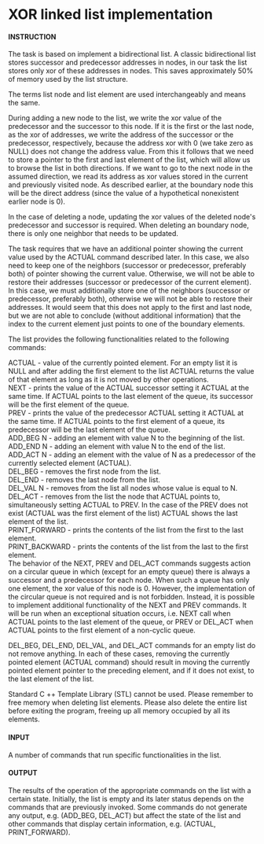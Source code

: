 # XOR linked list implementation
  
#### INSTRUCTION
The task is based on implement a bidirectional list. A classic bidirectional list stores successor and predecessor addresses in nodes, in our task the list stores only xor of these addresses in nodes. This saves approximately 50% of memory used by the list structure.  
  
The terms list node and list element are used interchangeably and means the same.  
  
During adding a new node to the list, we write the xor value of the predecessor and the successor to this node. If it is the first or the last node, as the xor of addresses, we write the address of the successor or the predecessor, respectively, because the address xor with 0 (we take zero as NULL) does not change the address value. From this it follows that we need to store a pointer to the first and last element of the list, which will allow us to browse the list in both directions. If we want to go to the next node in the assumed direction, we read its address as xor values stored in the current and previously visited node. As described earlier, at the boundary node this will be the direct address (since the value of a hypothetical nonexistent earlier node is 0).  
  
In the case of deleting a node, updating the xor values of the deleted node's predecessor and successor is required. When deleting an boundary node, there is only one neighbor that needs to be updated.  
  
The task requires that we have an additional pointer showing the current value used by the ACTUAL command described later. In this case, we also need to keep one of the neighbors (successor or predecessor, preferably both) of pointer showing the current value. Otherwise, we will not be able to restore their addresses (successor or predecessor of the current element). In this case, we must additionally store one of the neighbors (successor or predecessor, preferably both), otherwise we will not be able to restore their addresses. It would seem that this does not apply to the first and last node, but we are not able to conclude (without additional information) that the index to the current element just points to one of the boundary elements.  
  
The list provides the following functionalities related to the following commands:  
  
ACTUAL - value of the currently pointed element. For an empty list it is NULL and after adding the first element to the list ACTUAL returns the value of that element as long as it is not moved by other operations.  
NEXT - prints the value of the ACTUAL successor setting it ACTUAL at the same time. If ACTUAL points to the last element of the queue, its successor will be the first element of the queue.  
PREV - prints the value of the predecessor ACTUAL setting it ACTUAL at the same time. If ACTUAL points to the first element of a queue, its predecessor will be the last element of the queue.  
ADD_BEG N - adding an element with value N to the beginning of the list.  
ADD_END N - adding an element with value N to the end of the list.  
ADD_ACT N - adding an element with the value of N as a predecessor of the currently selected element (ACTUAL).  
DEL_BEG - removes the first node from the list.  
DEL_END - removes the last node from the list.  
DEL_VAL N - removes from the list all nodes whose value is equal to N.  
DEL_ACT - removes from the list the node that ACTUAL points to, simultaneously setting ACTUAL to PREV. In the case of the PREV does not exist (ACTUAL was the first element of the list) ACTUAL shows the last element of the list.  
PRINT_FORWARD - prints the contents of the list from the first to the last element.  
PRINT_BACKWARD - prints the contents of the list from the last to the first element.  
The behavior of the NEXT, PREV and DEL_ACT commands suggests action on a circular queue in which (except for an empty queue) there is always a successor and a predecessor for each node. When such a queue has only one element, the xor value of this node is 0. However, the implementation of the circular queue is not required and is not forbidden. Instead, it is possible to implement additional functionality of the NEXT and PREV commands. It will be run when an exceptional situation occurs, i.e. NEXT call when ACTUAL points to the last element of the queue, or PREV or DEL_ACT when ACTUAL points to the first element of a non-cyclic queue.  
  
DEL_BEG, DEL_END, DEL_VAL, and DEL_ACT commands for an empty list do not remove anything. In each of these cases, removing the currently pointed element (ACTUAL command) should result in moving the currently pointed element pointer to the preceding element, and if it does not exist, to the last element of the list.  
  
Standard C ++ Template Library (STL) cannot be used. Please remember to free memory when deleting list elements. Please also delete the entire list before exiting the program, freeing up all memory occupied by all its elements.  

#### INPUT  
A number of commands that run specific functionalities in the list.

#### OUTPUT
The results of the operation of the appropriate commands on the list with a certain state. Initially, the list is empty and its later status depends on the commands that are previously invoked. Some commands do not generate any output, e.g. (ADD_BEG, DEL_ACT) but affect the state of the list and other commands that display certain information, e.g. (ACTUAL, PRINT_FORWARD). 
